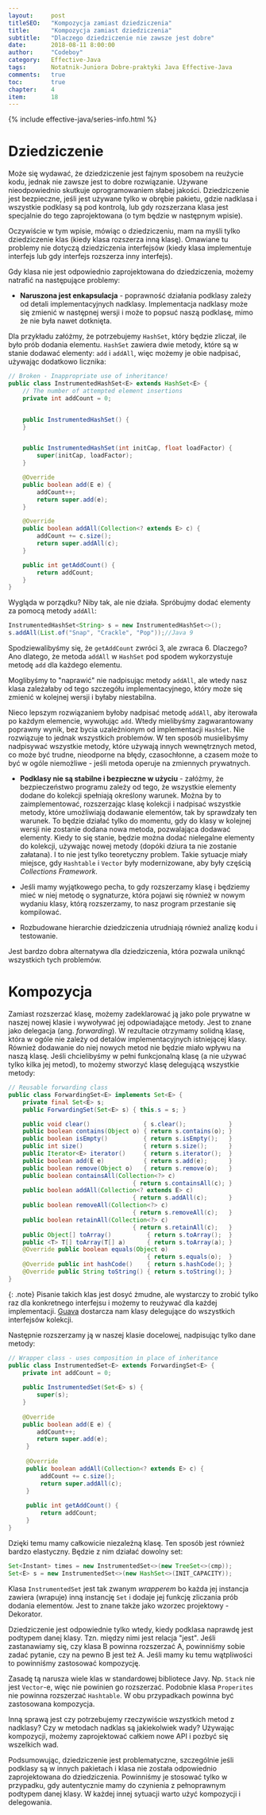 ```yaml
---
layout:     post
titleSEO:	"Kompozycja zamiast dziedziczenia"
title:      "Kompozycja zamiast dziedziczenia"
subtitle:   "Dlaczego dziedziczenie nie zawsze jest dobre"
date:       2018-08-11 8:00:00
author:     "Codeboy"
category:   Effective-Java
tags:	    Notatnik-Juniora Dobre-praktyki Java Effective-Java
comments:   true
toc:        true
chapter:    4
item:       18
---
```



{% include effective-java/series-info.html %}

# Dziedziczenie
Może się wydawać, że dziedziczenie jest fajnym sposobem na reużycie kodu, jednak nie zawsze jest to dobre rozwiązanie. Używane nieodpowiednio skutkuje oprogramowaniem słabej jakości. Dziedziczenie jest bezpieczne, jeśli jest używane tylko w obrębie pakietu, gdzie nadklasa i wszystkie podklasy są pod kontrolą, lub gdy rozszerzana klasa jest specjalnie do tego zaprojektowana (o tym będzie w następnym wpisie).

Oczywiście w tym wpisie, mówiąc o dziedziczeniu, mam na myśli tylko dziedziczenie klas (kiedy klasa rozszerza inną klasę). Omawiane tu problemy nie dotyczą dziedziczenia interfejsów (kiedy klasa implementuje interfejs lub gdy interfejs rozszerza inny interfejs).

Gdy klasa nie jest odpowiednio zaprojektowana do dziedziczenia, możemy natrafić na następujące problemy:

- **Naruszona jest enkapsulacja** - poprawność działania podklasy zależy od detali implementacyjnych nadklasy. Implementacja nadklasy może się zmienić w następnej wersji i może to popsuć naszą podklasę, mimo że nie była nawet dotknięta.

Dla przykładu załóżmy, że potrzebujemy `HashSet`, który będzie zliczał, ile było prób dodania elementu. `HashSet` zawiera dwie metody, które są w stanie dodawać elementy: `add` i `addAll`, więc możemy je obie nadpisać, używając dodatkowo licznika:

```java
// Broken - Inappropriate use of inheritance!
public class InstrumentedHashSet<E> extends HashSet<E> {
    // The number of attempted element insertions
    private int addCount = 0;


    public InstrumentedHashSet() {
    }


    public InstrumentedHashSet(int initCap, float loadFactor) {
        super(initCap, loadFactor);
    }

    @Override
    public boolean add(E e) {
        addCount++;
        return super.add(e);
    }

    @Override
    public boolean addAll(Collection<? extends E> c) {
        addCount += c.size();
        return super.addAll(c);
    }

    public int getAddCount() {
        return addCount;
    }
}
```

Wygląda w porządku? Niby tak, ale nie działa. Spróbujmy dodać elementy za pomocą metody `addAll`:

```java
InstrumentedHashSet<String> s = new InstrumentedHashSet<>();  
s.addAll(List.of("Snap", "Crackle", "Pop"));//Java 9
```

Spodziewalibyśmy się, że `getAddCount` zwróci 3, ale zwraca 6. Dlaczego? Ano dlatego, że metoda `addAll` w `HashSet` pod spodem wykorzystuje metodę `add` dla każdego elementu.

Moglibyśmy to "naprawić" nie nadpisując metody `addAll`, ale wtedy nasz klasa zależałaby od tego szczegółu implementacyjnego, który może się zmienić w kolejnej wersji i byłaby niestabilna.

Nieco lepszym rozwiązaniem byłoby nadpisać metodę `addAll`, aby iterowała po każdym elemencie, wywołując `add`. Wtedy mielibyśmy zagwarantowany poprawny wynik, bez bycia uzależnionym od implementacji `HashSet`. Nie rozwiązuje to jednak wszystkich problemów. W ten sposób musielibyśmy nadpisywać wszystkie metody, które używają innych wewnętrznych metod, co może być trudne, nieodporne na błędy, czasochłonne, a czasem może to być w ogóle niemożliwe - jeśli metoda operuje na zmiennych prywatnych.

- **Podklasy nie są stabilne i bezpieczne w użyciu** - załóżmy, że bezpieczeństwo programu zależy od tego, że wszystkie elementy dodane do kolekcji spełniają określony warunek. Można by to zaimplementować, rozszerzając klasę kolekcji i nadpisać wszystkie metody, które umożliwiają dodawanie elementów, tak by sprawdzały ten warunek. To będzie działać tylko do momentu, gdy do klasy w kolejnej wersji nie zostanie dodana nowa metoda, pozwalająca dodawać elementy. Kiedy to się stanie, będzie można dodać nielegalne elementy do kolekcji, używając nowej metody (dopóki dziura ta nie zostanie załatana). I to nie jest tylko teoretyczny problem. Takie sytuacje miały miejsce, gdy `Hashtable` i `Vector` były modernizowane, aby były częścią *Collections Framework*.

- Jeśli mamy wyjątkowego pecha, to gdy rozszerzamy klasę i będziemy mieć w niej metodę o sygnaturze, która pojawi się również w nowym wydaniu klasy, którą rozszerzamy, to nasz program przestanie się kompilować.

- Rozbudowane hierarchie dziedziczenia utrudniają również analizę kodu i testowanie.

Jest bardzo dobra alternatywa dla dziedziczenia, która pozwala uniknąć wszystkich tych problemów.

# Kompozycja
Zamiast rozszerzać klasę, możemy zadeklarować ją jako pole prywatne w naszej nowej klasie i wywoływać jej odpowiadające metody. Jest to znane jako delegacja (ang. *forwarding*). W rezultacie otrzymamy solidną klasę, która w ogóle nie zależy od detalów implementacyjnych istniejącej klasy. Również dodawanie do niej nowych metod nie będzie miało wpływu na naszą klasę. Jeśli chcielibyśmy w pełni funkcjonalną klasę (a nie używać tylko kilka jej metod), to możemy stworzyć klasę delegującą wszystkie metody:

```java
// Reusable forwarding class
public class ForwardingSet<E> implements Set<E> {
    private final Set<E> s;
    public ForwardingSet(Set<E> s) { this.s = s; }

    public void clear()               { s.clear();            }
    public boolean contains(Object o) { return s.contains(o); }
    public boolean isEmpty()          { return s.isEmpty();   }
    public int size()                 { return s.size();      }
    public Iterator<E> iterator()     { return s.iterator();  }
    public boolean add(E e)           { return s.add(e);      }
    public boolean remove(Object o)   { return s.remove(o);   }
    public boolean containsAll(Collection<?> c)
                                   { return s.containsAll(c); }
    public boolean addAll(Collection<? extends E> c)
                                   { return s.addAll(c);      }
    public boolean removeAll(Collection<?> c)
                                   { return s.removeAll(c);   }
    public boolean retainAll(Collection<?> c)
                                   { return s.retainAll(c);   }
    public Object[] toArray()          { return s.toArray();  }
    public <T> T[] toArray(T[] a)      { return s.toArray(a); }
    @Override public boolean equals(Object o)
                                       { return s.equals(o);  }
    @Override public int hashCode()    { return s.hashCode(); }
    @Override public String toString() { return s.toString(); }
}
```

{: .note}
Pisanie takich klas jest dosyć żmudne, ale wystarczy to zrobić tylko raz dla konkretnego interfejsu i możemy to reużywać dla każdej implementacji. [Guava](https://github.com/google/guava) dostarcza nam klasy delegujące do wszystkich interfejsów kolekcji.

Następnie rozszerzamy ją w naszej klasie docelowej, nadpisując tylko dane metody:

```java
// Wrapper class - uses composition in place of inheritance
public class InstrumentedSet<E> extends ForwardingSet<E> {
    private int addCount = 0;
    
    public InstrumentedSet(Set<E> s) {
        super(s);
    }
    
    @Override
    public boolean add(E e) {
        addCount++;
        return super.add(e);
     }
     
     @Override
     public boolean addAll(Collection<? extends E> c) {
         addCount += c.size();
         return super.addAll(c);
     }
     
     public int getAddCount() {
         return addCount;
     }
}
```
Dzięki temu mamy całkowicie niezależną klasę. Ten sposób jest również bardzo elastyczny. Będzie z nim działać dowolny set:

```java
Set<Instant> times = new InstrumentedSet<>(new TreeSet<>(cmp));  
Set<E> s = new InstrumentedSet<>(new HashSet<>(INIT_CAPACITY));
```

Klasa `InstrumentedSet` jest tak zwanym *wrapperem* bo każda jej instancja zawiera (wrapuje) inną instancję `Set` i dodaje jej funkcję zliczania prób dodania elementów. Jest to znane także jako wzorzec projektowy - Dekorator.

Dziedziczenie jest odpowiednie tylko wtedy, kiedy podklasa naprawdę jest podtypem danej klasy. Tzn. między nimi jest relacja "jest". Jeśli zastanawiamy się, czy klasa B powinna rozszerzać A, powinniśmy sobie zadać pytanie, czy na pewno B jest też A. Jeśli mamy ku temu wątpliwości to powinniśmy zastosować kompozycję.

Zasadę tą narusza wiele klas w standardowej bibliotece Javy. Np. `Stack` nie jest `Vector`-e, więc nie powinien go rozszerzać. Podobnie klasa `Properites` nie powinna rozszerzać `Hashtable`. W obu przypadkach powinna być zastosowana kompozycja.

Inną sprawą jest czy potrzebujemy rzeczywiście wszystkich metod z nadklasy? Czy w metodach nadklas są jakiekolwiek wady? Używając kompozycji, możemy zaprojektować całkiem nowe API i pozbyć się wszelkich wad.

Podsumowując, dziedziczenie jest problematyczne, szczególnie jeśli podklasy są w innych pakietach i klasa nie została odpowiednio zaprojektowana do dziedziczenia. Powinniśmy je stosować tylko w przypadku, gdy autentycznie mamy do czynienia z pełnoprawnym podtypem danej klasy. W każdej innej sytuacji warto użyć kompozycji i delegowania.